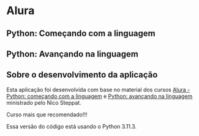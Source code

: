 # Alura
## Python: Começando com a linguagem
## Python: Avançando na linguagem

## Sobre o desenvolvimento da aplicação

Esta aplicação foi desenvolvida com base no material dos cursos [ Alura - Python: começando com a linguagem](https://cursos.alura.com.br/course/python-introducao-a-linguagem) e [ Python: avançando na linguagem](https://cursos.alura.com.br/course/python-3-avancando-na-linguagem) ministrado pelo Nico Steppat.

Curso mais que recomendado!!!

Essa versão do código está usando o Python 3.11.3.
